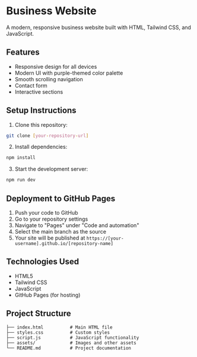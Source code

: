 # Business Website

A modern, responsive business website built with HTML, Tailwind CSS, and JavaScript.

## Features

- Responsive design for all devices
- Modern UI with purple-themed color palette
- Smooth scrolling navigation
- Contact form
- Interactive sections

## Setup Instructions

1. Clone this repository:
```bash
git clone [your-repository-url]
```

2. Install dependencies:
```bash
npm install
```

3. Start the development server:
```bash
npm run dev
```

## Deployment to GitHub Pages

1. Push your code to GitHub
2. Go to your repository settings
3. Navigate to "Pages" under "Code and automation"
4. Select the main branch as the source
5. Your site will be published at `https://[your-username].github.io/[repository-name]`

## Technologies Used

- HTML5
- Tailwind CSS
- JavaScript
- GitHub Pages (for hosting)

## Project Structure

```
├── index.html          # Main HTML file
├── styles.css          # Custom styles
├── script.js           # JavaScript functionality
├── assets/             # Images and other assets
└── README.md           # Project documentation
``` 